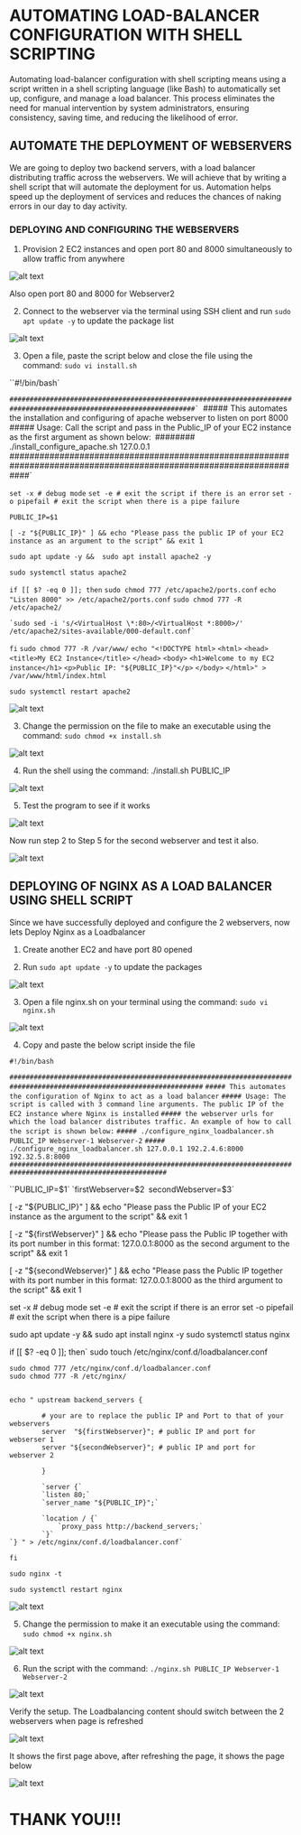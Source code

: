# AUTOMATING LOAD-BALANCER CONFIGURATION WITH SHELL SCRIPTING

Automating load-balancer configuration with shell scripting means using a script written in a shell scripting language (like Bash) to automatically set up, configure, and manage a load balancer. This process eliminates the need for manual intervention by system administrators, ensuring consistency, saving time, and reducing the likelihood of error.

## AUTOMATE THE DEPLOYMENT OF WEBSERVERS

We are going to deploy two backend servers, with a load balancer distributing traffic across the webservers. We will achieve that by writing a shell script that will automate the deployment for us. Automation helps speed up the deployment of services and reduces the chances of naking errors in our day to day activity.

### DEPLOYING AND CONFIGURING THE WEBSERVERS

1. Provision 2 EC2 instances and open port 80 and 8000 simultaneously to allow traffic from anywhere

![alt text](IMAGES/WebserverSG.PNG)

Also open port 80 and 8000 for Webserver2


2. Connect to the webserver via the terminal using SSH client and run `sudo apt update -y` to update the package list

![alt text](<IMAGES/Sudo uodate.PNG>)

3. Open a file, paste the script below and close the file using the command: `sudo vi install.sh`

``#!/bin/bash`

``####################################################################################################################`
``##### This automates the installation and configuring of apache webserver to listen on port 8000`
`##### Usage: Call the script and pass in the Public_IP of your EC2 instance as the first argument as shown below:`
`######## ./install_configure_apache.sh 127.0.0.1`
`####################################################################################################################`

`set -x # debug mode`
`set -e # exit the script if there is an error`
`set -o pipefail # exit the script when there is a pipe failure`

`PUBLIC_IP=$1`

`[ -z "${PUBLIC_IP}" ] && echo "Please pass the public IP of your EC2 instance as an argument to the script" && exit 1`

`sudo apt update -y &&  sudo apt install apache2 -y`

`sudo systemctl status apache2`

`if [[ $? -eq 0 ]]; then`
    `sudo chmod 777 /etc/apache2/ports.conf`
    `echo "Listen 8000" >> /etc/apache2/ports.conf`
    `sudo chmod 777 -R /etc/apache2/`

    `sudo sed -i 's/<VirtualHost \*:80>/<VirtualHost *:8000>/' /etc/apache2/sites-available/000-default.conf`

`fi`
`sudo chmod 777 -R /var/www/`
`echo "<!DOCTYPE html>`
        `<html>`
        `<head>`
            `<title>My EC2 Instance</title>`
        `</head>`
        `<body>`
            `<h1>Welcome to my EC2 instance</h1>`
            `<p>Public IP: "${PUBLIC_IP}"</p>`
        `</body>`
        `</html>" > /var/www/html/index.html`

`sudo systemctl restart apache2`

![alt text](<IMAGES/Web1 Shell.PNG>)

3. Change the permission on the file to make an executable using the command: `sudo chmod +x install.sh`

![alt text](IMAGES/chmods.PNG)

4. Run the shell using the command: ./install.sh PUBLIC_IP

![alt text](IMAGES/install.PNG)

5. Test the program to see if it works

![alt text](IMAGES/Webserver1.PNG)

Now run step 2 to Step 5 for the second webserver and test it also.

![alt text](IMAGES/Webserver2.PNG)


## DEPLOYING OF NGINX AS A LOAD BALANCER USING SHELL SCRIPT

Since we have successfully deployed and configure the 2 webservers, now lets Deploy Nginx as a Loadbalancer

1. Create another EC2 and have port 80 opened

2. Run `sudo apt update -y` to update the packages

![alt text](<IMAGES/Sudo apt 2.PNG>)

3. Open a file nginx.sh on your terminal using the command: `sudo vi nginx.sh`

![alt text](<IMAGES/sudo nginx.PNG>)

4. Copy and paste the below script inside the file


`#!/bin/bash`

`######################################################################################################################`
`##### This automates the configuration of Nginx to act as a load balancer`
`##### Usage: The script is called with 3 command line arguments. The public IP of the EC2 instance where Nginx is installed`
`##### the webserver urls for which the load balancer distributes traffic. An example of how to call the script is shown below:`
`##### ./configure_nginx_loadbalancer.sh PUBLIC_IP Webserver-1 Webserver-2`
`#####  ./configure_nginx_loadbalancer.sh 127.0.0.1 192.2.4.6:8000  192.32.5.8:8000`
`############################################################################################################# `

``PUBLIC_IP=$1`
`firstWebserver=$2`
`secondWebserver=$3`

[ -z "${PUBLIC_IP}" ] && echo "Please pass the Public IP of your EC2 instance as the argument to the script" && exit 1

[ -z "${firstWebserver}" ] && echo "Please pass the Public IP together with its port number in this format: 127.0.0.1:8000 as the second argument to the script" && exit 1

[ -z "${secondWebserver}" ] && echo "Please pass the Public IP together with its port number in this format: 127.0.0.1:8000 as the third argument to the script" && exit 1

set -x # debug mode
set -e # exit the script if there is an error
set -o pipefail # exit the script when there is a pipe failure


sudo apt update -y && sudo apt install nginx -y
sudo systemctl status nginx

if [[ $? -eq 0 ]]; then`
    sudo touch /etc/nginx/conf.d/loadbalancer.conf

    sudo chmod 777 /etc/nginx/conf.d/loadbalancer.conf
    sudo chmod 777 -R /etc/nginx/

    
    echo " upstream backend_servers {

            # your are to replace the public IP and Port to that of your webservers
            server  "${firstWebserver}"; # public IP and port for webserser 1
            server "${secondWebserver}"; # public IP and port for webserver 2

            }

            `server {`
            `listen 80;`
            `server_name "${PUBLIC_IP}";`

            `location / {`
                `proxy_pass http://backend_servers;`   
            `}`
    `} " > /etc/nginx/conf.d/loadbalancer.conf`
`fi`

`sudo nginx -t`

`sudo systemctl restart nginx`

![alt text](<IMAGES/Load Shell.PNG>)

5. Change the permission to make it an executable using the command: `sudo chmod +x nginx.sh`

![alt text](<IMAGES/chmod load.PNG>)

6. Run the script with the command: `./nginx.sh PUBLIC_IP Webserver-1 Webserver-2`

![alt text](<IMAGES/run code.PNG>)

Verify the setup. The Loadbalancing content should switch between the 2 webservers when page is refreshed

![alt text](IMAGES/Loadbalancer1.PNG)

It shows the first page above, after refreshing the page, it shows the page below

![alt text](IMAGES/Loadbalancer2.PNG)

# THANK YOU!!!